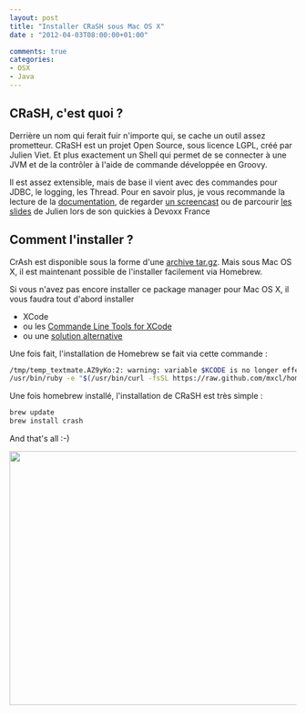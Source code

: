 ```yaml
---
layout: post
title: "Installer CRaSH sous Mac OS X"
date : "2012-04-03T08:00:00+01:00"

comments: true
categories: 
- OSX
- Java
---
```

## CRaSH, c'est quoi ?
Derrière un nom qui ferait fuir n'importe qui, se cache un outil assez prometteur. CRaSH est un projet Open Source, sous licence LGPL, créé par Julien Viet. Et plus exactement un Shell qui permet de se connecter à une JVM et de la contrôler à l'aide de commande développée en Groovy.

Il est assez extensible, mais de base il vient avec des commandes pour JDBC, le logging, les Thread.
Pour en savoir plus, je vous recommande la lecture de la [documentation](http://julienviet.com/crash/), de regarder [un screencast](http://blog.julienviet.com/2012/04/13/crash-standalone/) ou de parcourir [les slides](http://www.slideshare.net/jviet/crash-12638600) de Julien lors de son quickies à Devoxx France
<!--more-->

## Comment l'installer ?
CrAsh est disponible sous la forme d'une [archive tar.gz](http://code.google.com/p/crsh/downloads/detail?name=crsh-1.0.0.tar.gz). Mais sous Mac OS X, il est maintenant possible de l'installer facilement via Homebrew.

Si vous n'avez pas encore installer ce package manager pour Mac OS X, il vous faudra tout d'abord installer

- XCode
- ou les [Commande Line Tools for XCode](https://developer.apple.com/downloads/)
- ou une [solution alternative](https://github.com/kennethreitz/osx-gcc-installer)

Une fois fait, l'installation de Homebrew se fait via cette commande :

``` sh
/tmp/temp_textmate.AZ9yKo:2: warning: variable $KCODE is no longer effective; ignored
/usr/bin/ruby -e "$(/usr/bin/curl -fsSL https://raw.github.com/mxcl/homebrew/master/Library/Contributions/install_homebrew.rb)"
```

Une fois homebrew installé, l'installation de CRaSH est très simple :

``` sh
brew update
brew install crash
```
And that's all :-)

<a href="http://www.gcuisinier.net/wp-content/uploads/2012/05/Capture-d’écran-2012-05-03-à-21.15.14.png" class="fancybox"><img class="aligncenter " title="CRaSH" src="http://www.gcuisinier.net/wp-content/uploads/2012/05/Capture-d’écran-2012-05-03-à-21.15.14.png" alt="" width="665" height="446" /></a>
